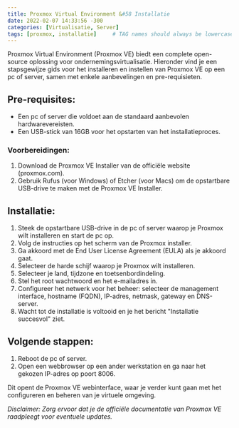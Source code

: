 ```yaml
---
title: Proxmox Virtual Environment &#58 Installatie
date: 2022-02-07 14:33:56 -300
categories: [Virtualisatie, Server]
tags: [proxmox, installatie]     # TAG names should always be lowercase
---
```


Proxmox Virtual Environment (Proxmox VE) biedt een complete open-source oplossing voor ondernemingsvirtualisatie. Hieronder vind je een stapsgewijze gids voor het installeren en instellen van Proxmox VE op een pc of server, samen met enkele aanbevelingen en pre-requisieten.

## Pre-requisites:

- Een pc of server die voldoet aan de standaard aanbevolen hardwarevereisten.
- Een USB-stick van 16GB voor het opstarten van het installatieproces.

### Voorbereidingen:

1. Download de Proxmox VE Installer van de officiële website (proxmox.com).
2. Gebruik Rufus (voor Windows) of Etcher (voor Macs) om de opstartbare USB-drive te maken met de Proxmox VE Installer.

## Installatie:

1. Steek de opstartbare USB-drive in de pc of server waarop je Proxmox wilt installeren en start de pc op.
2. Volg de instructies op het scherm van de Proxmox installer.
3. Ga akkoord met de End User License Agreement (EULA) als je akkoord gaat.
4. Selecteer de harde schijf waarop je Proxmox wilt installeren.
5. Selecteer je land, tijdzone en toetsenbordindeling.
6. Stel het root wachtwoord en het e-mailadres in.
7. Configureer het netwerk voor het beheer: selecteer de management interface, hostname (FQDN), IP-adres, netmask, gateway en DNS-server.
8. Wacht tot de installatie is voltooid en je het bericht "Installatie succesvol" ziet.

## Volgende stappen:

1. Reboot de pc of server.
2. Open een webbrowser op een ander werkstation en ga naar het gekozen IP-adres op poort 8006.

Dit opent de Proxmox VE webinterface, waar je verder kunt gaan met het configureren en beheren van je virtuele omgeving.


*Disclaimer: Zorg ervoor dat je de officiële documentatie van Proxmox VE raadpleegt voor eventuele updates.*